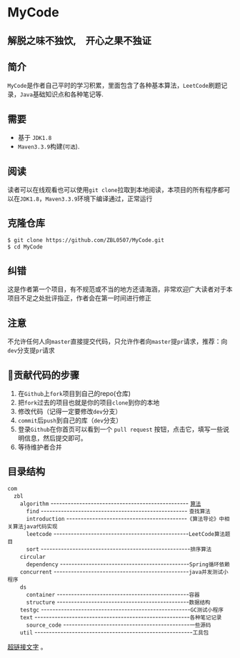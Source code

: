 # MyCode  
## 解脱之味不独饮,&emsp;开心之果不独证  
## 简介
`MyCode`是作者自己平时的学习积累，里面包含了各种基本算法，`LeetCode`刷题记录，`Java`基础知识点和各种笔记等.  
## 需要
* 基于 `JDK1.8`
* `Maven3.3.9`构建(`可选`). 
## 阅读    
读者可以在线观看也可以使用`git clone`拉取到本地阅读，本项目的所有程序都可以在`JDK1.8`，`Maven3.3.9`环境下编译通过，正常运行  
## 克隆仓库
```bash
$ git clone https://github.com/ZBL0507/MyCode.git
$ cd MyCode
```
## 纠错
这是作者第一个项目，有不规范或不当的地方还请海涵，非常欢迎广大读者对于本项目不足之处批评指正，作者会在第一时间进行修正   
## 注意
不允许任何人向`master`直接提交代码，只允许作者向`master`提`pr`请求，推荐：向`dev`分支提`pr`请求 

## 🧬贡献代码的步骤

1. 在`Github`上`fork`项目到自己的repo(仓库)
2. 把`fork`过去的项目也就是你的项目`clone`到你的本地
3. 修改代码（记得一定要修改`dev`分支）
4. `commit`后`push`到自己的库（`dev`分支）
5. 登录`Github`在你首页可以看到一个 `pull request` 按钮，点击它，填写一些说明信息，然后提交即可。
6. 等待维护者合并

## 目录结构   
`com`   
&emsp;`zbl`  
&emsp;&emsp;`algorithm` ------------------------------------------------ [`算法`](./src/main/java/com/zbl/algorithm/)   
&emsp;&emsp;&emsp;`find`  --------------------------------------------------- `查找算法`  
&emsp;&emsp;&emsp;`introduction`  ------------------------------------------`《算法导论》中相关算法java代码实现`  
&emsp;&emsp;&emsp;`leetcode`  -----------------------------------------------`LeetCode算法题目`  
&emsp;&emsp;&emsp;`sort`  ----------------------------------------------------`排序算法`  
&emsp;&emsp;`circular`     
&emsp;&emsp;&emsp;`dependency`  ---------------------------------------------`Spring循环依赖`   
&emsp;&emsp;`concurrent`  -----------------------------------------------`java并发测试小程序`   
&emsp;&emsp;`ds`   
&emsp;&emsp;&emsp;`container`  ----------------------------------------------`容器`    
&emsp;&emsp;&emsp;`structure`  ----------------------------------------------`数据结构`     
&emsp;&emsp;`testgc`  ----------------------------------------------------`GC测试小程序`    
&emsp;&emsp;`text`  ------------------------------------------------------`各种笔记记录`      
&emsp;&emsp;&emsp;`source_code`  --------------------------------------------`一些源码`      
&emsp;&emsp;`util`  -------------------------------------------------------`工具包`      





 [超链接文字]( www.baidu.com) 。    


